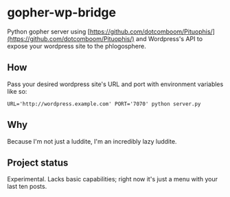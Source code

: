 # gopher-wp-bridge

Python gopher server using [https://github.com/dotcomboom/Pituophis/](https://github.com/dotcomboom/Pituophis/) and Wordpress's API to expose your wordpress site to the phlogosphere.

## How

Pass your desired wordpress site's URL and port with environment variables like so:

`URL='http://wordpress.example.com' PORT='7070' python server.py`

## Why

Because I'm not just a luddite, I'm an incredibly lazy luddite.

## Project status

Experimental. Lacks basic capabilities; right now it's just a menu with your last ten posts.

